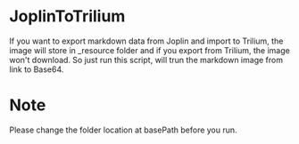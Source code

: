 # JoplinToTrilium

If you want to export markdown data from Joplin and import to Trilium, the image will store in _resource folder and if you export from Trilium, the image won't download.
So just run this script, will trun the markdown image from link to Base64.

# Note
Please change the folder location at basePath before you run.
